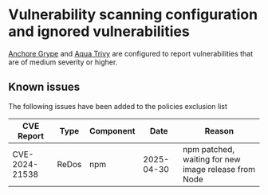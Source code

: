 # Vulnerability scanning configuration and ignored vulnerabilities
[Anchore Grype](https://github.com/anchore/grype/) and [Aqua Trivy](https://www.aquasec.com/products/trivy/) are configured to report vulnerabilities that are of medium severity or higher. 

## Known issues
The following issues have been added to the policies exclusion list

| CVE Report    |Type      | Component | Date       | Reason        |
| ------------- | -------  | --------- | ---------- | ------------- |
|CVE-2024-21538 | ReDos    | npm       | 2025-04-30 | npm patched, waiting for new image release from Node |
